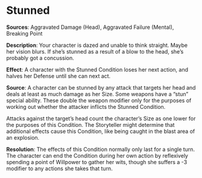 # **Stunned**
**Sources**: Aggravated Damage (Head), Aggravated Failure (Mental), Breaking Point

**Description**: Your character is dazed and unable to think
straight. Maybe her vision blurs. If she’s stunned as a result
of a blow to the head, she’s probably got a concussion.

**Effect**: A character with the Stunned Condition loses her next
action, and halves her Defense until she can next act.

**Source**: A character can be stunned by any
attack that targets her head and deals at least as much damage as her Size. Some weapons have a “stun” special ability.
These double the weapon modifier only for the purposes of
working out whether the attacker inflicts the Stunned Condition.

Attacks against the target’s head count the character’s Size as one lower for the purposes
of this Condition. The Storyteller might determine that additional
effects cause this Condition, like being caught in the blast area of
an explosion.

**Resolution**: The effects of this Condition normally only
last for a single turn. The character can end the Condition during
her own action by reflexively spending a point of Willpower
to gather her wits, though she suffers a -3 modifier to any
actions she takes that turn. 